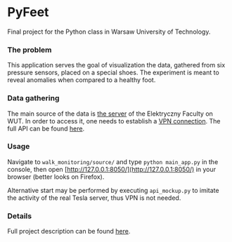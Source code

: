 # PyFeet
Final project for the Python class in Warsaw University of Technology.

### The problem 

This application serves the goal of visualization the data, gathered from six pressure sensors, placed on a special shoes. The experiment is meant to reveal anomalies when compared to a healthy foot.

### Data gathering

The main source of the data is [the server](http://tesla.iem.pw.edu.pl:9080/v2/monitor/2) of the Elektryczny Faculty on WUT. In order to access it, one needs to establish a [VPN connection](https://vpn.ee.pw.edu.pl). The full API can be found [here](http://tesla.iem.pw.edu.pl:9080/v2/static/index.html).

### Usage

Navigate to ```walk_monitoring/source/``` and type ```python main_app.py``` in the console, then open [http://127.0.0.1:8050/](http://127.0.0.1:8050/) in your browser (better looks on Firefox).

Alternative start may be performed by executing ```api_mockup.py``` to imitate the activity of the real Tesla server, thus VPN is not needed.

### Details

Full project description can be found [here](https://github.com/McCastles/PyFeet/blob/master/docs/PyFeet.pdf).
